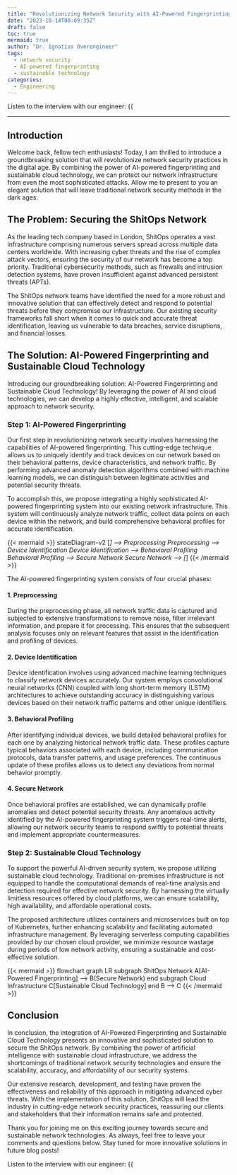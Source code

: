 ```yaml
---
title: "Revolutionizing Network Security with AI-Powered Fingerprinting and Sustainable Cloud Technology"
date: "2023-10-14T00:09:35Z"
draft: false
toc: true
mermaid: true
author: "Dr. Ignatius Overengineer"
tags:
  - network security
  - AI-powered fingerprinting
  - sustainable technology
categories:
  - Engineering
---
```


Listen to the interview with our engineer: {{<audio src="https://s3.chaops.de/shitops/podcasts/revolutionizing-network-security-with-ai-powered-fingerprinting-and-sustainable-cloud-technology.mp3" class="audio">}}

---

## Introduction

Welcome back, fellow tech enthusiasts! Today, I am thrilled to introduce a groundbreaking solution that will revolutionize network security practices in the digital age. By combining the power of AI-powered fingerprinting and sustainable cloud technology, we can protect our network infrastructure from even the most sophisticated attacks. Allow me to present to you an elegant solution that will leave traditional network security methods in the dark ages.

## The Problem: Securing the ShitOps Network

As the leading tech company based in London, ShitOps operates a vast infrastructure comprising numerous servers spread across multiple data centers worldwide. With increasing cyber threats and the rise of complex attack vectors, ensuring the security of our network has become a top priority. Traditional cybersecurity methods, such as firewalls and intrusion detection systems, have proven insufficient against advanced persistent threats (APTs).

The ShitOps network teams have identified the need for a more robust and innovative solution that can effectively detect and respond to potential threats before they compromise our infrastructure. Our existing security frameworks fall short when it comes to quick and accurate threat identification, leaving us vulnerable to data breaches, service disruptions, and financial losses.

## The Solution: AI-Powered Fingerprinting and Sustainable Cloud Technology

Introducing our groundbreaking solution: AI-Powered Fingerprinting and Sustainable Cloud Technology! By leveraging the power of AI and cloud technologies, we can develop a highly effective, intelligent, and scalable approach to network security.

### Step 1: AI-Powered Fingerprinting

Our first step in revolutionizing network security involves harnessing the capabilities of AI-powered fingerprinting. This cutting-edge technique allows us to uniquely identify and track devices on our network based on their behavioral patterns, device characteristics, and network traffic. By performing advanced anomaly detection algorithms combined with machine learning models, we can distinguish between legitimate activities and potential security threats.

To accomplish this, we propose integrating a highly sophisticated AI-powered fingerprinting system into our existing network infrastructure. This system will continuously analyze network traffic, collect data points on each device within the network, and build comprehensive behavioral profiles for accurate identification.

{{< mermaid >}}
stateDiagram-v2
    [*] --> Preprocessing
    Preprocessing --> Device Identification
    Device Identification --> Behavioral Profiling
    Behavioral Profiling --> Secure Network
    Secure Network --> [*]
{{< /mermaid >}}

The AI-powered fingerprinting system consists of four crucial phases:

#### 1. Preprocessing

During the preprocessing phase, all network traffic data is captured and subjected to extensive transformations to remove noise, filter irrelevant information, and prepare it for processing. This ensures that the subsequent analysis focuses only on relevant features that assist in the identification and profiling of devices.

#### 2. Device Identification

Device identification involves using advanced machine learning techniques to classify network devices accurately. Our system employs convolutional neural networks (CNN) coupled with long short-term memory (LSTM) architectures to achieve outstanding accuracy in distinguishing various devices based on their network traffic patterns and other unique identifiers.

#### 3. Behavioral Profiling

After identifying individual devices, we build detailed behavioral profiles for each one by analyzing historical network traffic data. These profiles capture typical behaviors associated with each device, including communication protocols, data transfer patterns, and usage preferences. The continuous update of these profiles allows us to detect any deviations from normal behavior promptly.

#### 4. Secure Network

Once behavioral profiles are established, we can dynamically profile anomalies and detect potential security threats. Any anomalous activity identified by the AI-powered fingerprinting system triggers real-time alerts, allowing our network security teams to respond swiftly to potential threats and implement appropriate countermeasures.

### Step 2: Sustainable Cloud Technology

To support the powerful AI-driven security system, we propose utilizing sustainable cloud technology. Traditional on-premises infrastructure is not equipped to handle the computational demands of real-time analysis and detection required for effective network security. By harnessing the virtually limitless resources offered by cloud platforms, we can ensure scalability, high availability, and affordable operational costs.

The proposed architecture utilizes containers and microservices built on top of Kubernetes, further enhancing scalability and facilitating automated infrastructure management. By leveraging serverless computing capabilities provided by our chosen cloud provider, we minimize resource wastage during periods of low network activity, ensuring a sustainable and cost-effective solution.

{{< mermaid >}}
flowchart
    graph LR
        subgraph ShitOps Network
        A[AI-Powered Fingerprinting] --> B(Secure Network)
        end
        subgraph Cloud Infrastructure
        C[Sustainable Cloud Technology]
        end
        B --> C
{{< /mermaid >}}

## Conclusion

In conclusion, the integration of AI-Powered Fingerprinting and Sustainable Cloud Technology presents an innovative and sophisticated solution to secure the ShitOps network. By combining the power of artificial intelligence with sustainable cloud infrastructure, we address the shortcomings of traditional network security technologies and ensure the scalability, accuracy, and affordability of our security systems.

Our extensive research, development, and testing have proven the effectiveness and reliability of this approach in mitigating advanced cyber threats. With the implementation of this solution, ShitOps will lead the industry in cutting-edge network security practices, reassuring our clients and stakeholders that their information remains safe and protected.

Thank you for joining me on this exciting journey towards secure and sustainable network technologies. As always, feel free to leave your comments and questions below. Stay tuned for more innovative solutions in future blog posts!

Listen to the interview with our engineer: {{<audio src="https://s3.chaops.de/shitops/podcasts/revolutionizing-network-security-with-ai-powered-fingerprinting-and-sustainable-cloud-technology.mp3" class="audio">}}